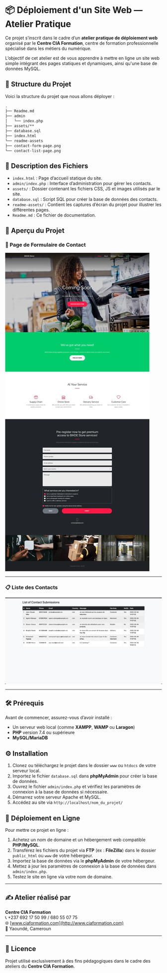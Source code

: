 # 📦 Déploiement d'un Site Web — Atelier Pratique

Ce projet s’inscrit dans le cadre d’un **atelier pratique de déploiement web** organisé par le **Centre CIA Formation**, centre de formation professionnelle spécialisé dans les métiers du numérique.  

L’objectif de cet atelier est de vous apprendre à mettre en ligne un site web simple intégrant des pages statiques et dynamiques, ainsi qu'une base de données MySQL.

## 📁 Structure du Projet

Voici la structure du projet que nous allons déployer :

```
.
├── Readme.md
├── admin
│   └── index.php
├── assets/**
├── database.sql
├── index.html
└── readme-assets
├── contact-form-page.png
└── contact-list-page.png

```

## 📖 Description des Fichiers

- `index.html` : Page d’accueil statique du site.
- `admin/index.php` : Interface d’administration pour gérer les contacts.
- `assets/` : Dossier contenant les fichiers CSS, JS et images utilisés par le site.
- `database.sql` : Script SQL pour créer la base de données des contacts.
- `readme-assets/` : Contient les captures d’écran du projet pour illustrer les différentes pages.
- `Readme.md` : Ce fichier de documentation.

## 📸 Aperçu du Projet

### 📄 Page de Formulaire de Contact

![Formulaire de contact](readme-assets/contact-form-page.jpeg)

---

### 📋 Liste des Contacts

![Liste des contacts](readme-assets/contact-list-page.jpeg)

---

## 🛠️ Prérequis

Avant de commencer, assurez-vous d’avoir installé :

- Un serveur web local (comme **XAMPP**, **WAMP** ou **Laragon**)
- **PHP** version 7.4 ou supérieure
- **MySQL/MariaDB**

## ⚙️ Installation

1. Clonez ou téléchargez le projet dans le dossier `www` ou `htdocs` de votre serveur local.
2. Importez le fichier `database.sql` dans **phpMyAdmin** pour créer la base de données.
3. Ouvrez le fichier `admin/index.php` et vérifiez les paramètres de connexion à la base de données si nécessaire.
4. Démarrez votre serveur Apache et MySQL.
5. Accédez au site via `http://localhost/nom_du_projet/`

## 🚀 Déploiement en Ligne

Pour mettre ce projet en ligne :

1. Achetez un nom de domaine et un hébergement web compatible **PHP/MySQL**.
2. Transférez les fichiers du projet via **FTP** (ex : **FileZilla**) dans le dossier `public_html` ou `www` de votre hébergeur.
3. Importez la base de données via le **phpMyAdmin** de votre hébergeur.
4. Mettez à jour les paramètres de connexion à la base de données dans `admin/index.php`.
5. Testez le site en ligne via votre nom de domaine.

---

## ✍️ Atelier réalisé par

**Centre CIA Formation**  
📞 +237 692 17 50 99 / 680 55 07 75  
🌐 [www.ciaformation.com](http://www.ciaformation.com)  
📍 Yaoundé, Cameroun  

---

## 📜 Licence

Projet utilisé exclusivement à des fins pédagogiques dans le cadre des ateliers du **Centre CIA Formation**.
